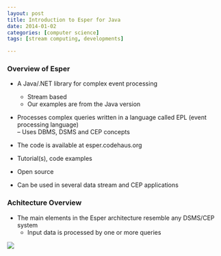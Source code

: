 ```yaml
---
layout: post
title: Introduction to Esper for Java 
date: 2014-01-02
categories: [computer science]
tags: [stream computing, developments]

---
```


### Overview of Esper


* A Java/.NET library for complex event processing  
	- Stream based  
	- Our examples are from the Java version 
	
* Processes complex queries written in a language called EPL (event processing language)  
– Uses DBMS, DSMS and CEP concepts  

* The code is available at esper.codehaus.org
* Tutorial(s), code examples  
* Open source* Can be used in several data stream and CEP applications### Achitecture Overview
* The main elements in the Esper architecture resemble any DSMS/CEP system  
	- Input data is processed by one or more queries
	
![](http://sungsoo.github.com/images/esper-architecture.png)